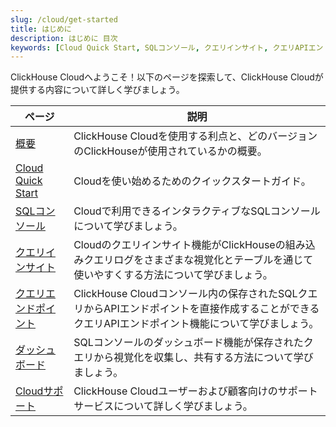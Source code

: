 ```yaml
---
slug: /cloud/get-started
title: はじめに
description: はじめに 目次
keywords: [Cloud Quick Start, SQLコンソール, クエリインサイト, クエリAPIエンドポイント, ダッシュボード, Cloudサポート]
---
```


ClickHouse Cloudへようこそ！以下のページを探索して、ClickHouse Cloudが提供する内容について詳しく学びましょう。

| ページ                          | 説明                                                                                                                                                  |
|-------------------------------|-------------------------------------------------------------------------------------------------------------------------------------------------------|
| [概要](/cloud/overview)            | ClickHouse Cloudを使用する利点と、どのバージョンのClickHouseが使用されているかの概要。                                                                         | 
| [Cloud Quick Start](/cloud/get-started/cloud-quick-start) | Cloudを使い始めるためのクイックスタートガイド。                                                                                                                |
| [SQLコンソール](/cloud/get-started/sql-console)        | Cloudで利用できるインタラクティブなSQLコンソールについて学びましょう。                                                                                     |
| [クエリインサイト](/cloud/get-started/query-insights)       | Cloudのクエリインサイト機能がClickHouseの組み込みクエリログをさまざまな視覚化とテーブルを通じて使いやすくする方法について学びましょう。            |
| [クエリエンドポイント](/cloud/get-started/query-endpoints)    | ClickHouse Cloudコンソール内の保存されたSQLクエリからAPIエンドポイントを直接作成することができるクエリAPIエンドポイント機能について学びましょう。     |
| [ダッシュボード](/cloud/manage/dashboards)         | SQLコンソールのダッシュボード機能が保存されたクエリから視覚化を収集し、共有する方法について学びましょう。                                               |
| [Cloudサポート](/cloud/support)          | ClickHouse Cloudユーザーおよび顧客向けのサポートサービスについて詳しく学びましょう。                                                                            |
